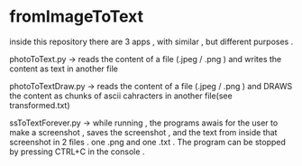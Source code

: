 # fromImageToText
inside this repository there are 3 apps , with similar , but different purposes .

photoToText.py     -> reads the content of a file (.jpeg / .png ) and writes the content as text in another file

photoToTextDraw.py -> reads the content of a file (.jpeg / .png ) and DRAWS the content as chunks of ascii cahracters in another file(see transformed.txt)

ssToTextForever.py -> while running , the programs awais for the user to make a screenshot , saves the screenshot , and the text from inside that screenshot in 2 files . one .png and one .txt . The program can be stopped by                        pressing CTRL+C in the console .
